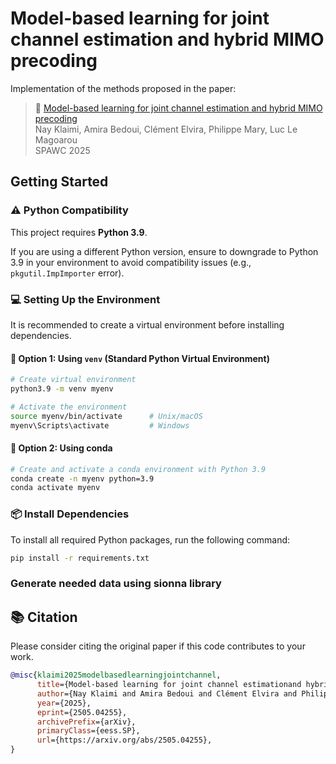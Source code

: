 # Model-based learning for joint channel estimation and hybrid MIMO precoding

Implementation of the methods proposed in the paper:

>📄 [Model-based learning for joint channel estimation and hybrid MIMO precoding](https://arxiv.org/abs/2505.04255)  
> Nay Klaimi, Amira Bedoui, Clément Elvira, Philippe Mary, Luc Le Magoarou  
> SPAWC 2025
## Getting Started
### ⚠️ Python Compatibility
This project requires **Python 3.9**.

If you are using a different Python version, ensure to downgrade to Python 3.9 in your environment to avoid compatibility issues (e.g., `pkgutil.ImpImporter` error).

### 💻 Setting Up the Environment
It is recommended to create a virtual environment before installing dependencies.
#### 🧪 Option 1: Using `venv` (Standard Python Virtual Environment)
```bash
# Create virtual environment
python3.9 -m venv myenv

# Activate the environment
source myenv/bin/activate      # Unix/macOS
myenv\Scripts\activate         # Windows
```
#### 🐍 Option 2: Using conda
```bash
# Create and activate a conda environment with Python 3.9
conda create -n myenv python=3.9
conda activate myenv
```
### 📦 Install Dependencies
To install all required Python packages, run the following command:
```bash
pip install -r requirements.txt
```
### Generate needed data using sionna library 
<!-- generate_data_sionna.py ==> generate_data_varying_snr.py ==> generate_M_DOA.py -->
<!-- write code that executes all of data generation -->

## 📚 Citation
Please consider citing the original paper if this code contributes to your work.
```bibtex
@misc{klaimi2025modelbasedlearningjointchannel,
      title={Model-based learning for joint channel estimationand hybrid MIMO precoding}, 
      author={Nay Klaimi and Amira Bedoui and Clément Elvira and Philippe Mary and Luc Le Magoarou},
      year={2025},
      eprint={2505.04255},
      archivePrefix={arXiv},
      primaryClass={eess.SP},
      url={https://arxiv.org/abs/2505.04255}, 
}
```
<!-- Reminder: Update this section once the paper is published -->



<!--
mpnet
opt data load 
redundancy between run_mpnet and estimate_channels

uPGA
optmizie functions definition:
(DONE NEEDS TEST)"sum_loss" and "evaluate" functs
"plot_sum_rate" and "save_sum_rate" functions
avoid redundancy w/ plots.py 
opt data load
uPGA_true_channel

E2E 
optmizie functions definition:  "sum_loss" and "evaluate" functs
"plot_sum_rate" and "save_sum_rate" functions
in both E2E and E2E_naive files
avoid redundancy w/ plots.py 
opt data load

paper code
code thats plots figures for the paper
optimize paths-->

